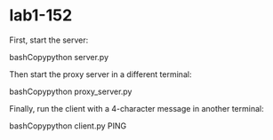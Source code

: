 # lab1-152

First, start the server:

bashCopypython server.py

Then start the proxy server in a different terminal:

bashCopypython proxy_server.py

Finally, run the client with a 4-character message in another terminal:

bashCopypython client.py PING
